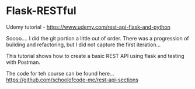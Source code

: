 # Flask-RESTful
Udemy tutorial - https://www.udemy.com/rest-api-flask-and-python

Soooo.... I did the git portion a little out of order. There was a progression of building and refactoring, but I did not capture the first iteration... 

This tutorial shows how to create a basic REST API using flask and testing with Postman. 

The code for teh course can be found here... https://github.com/schoolofcode-me/rest-api-sections